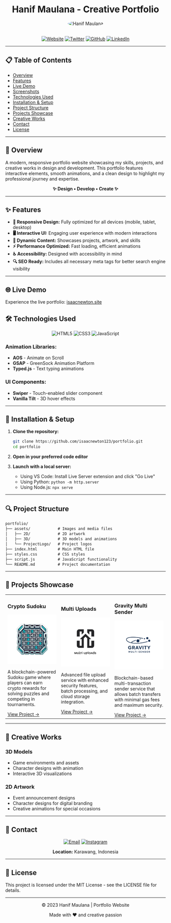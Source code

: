 # <div align="center">Hanif Maulana - Creative Portfolio</div>

<div align="center">
  <img src="https://pbs.twimg.com/profile_images/1813811823050956800/iHOWSEHB_400x400.jpg" alt="Hanif Maulana" width="200px" style="border-radius: 50%;" />
  <br><br>
  
  [![Website](https://img.shields.io/badge/Website-isaacnewton.site-blue?style=for-the-badge&logo=google-chrome)](https://isaacnewton.site)
  [![Twitter](https://img.shields.io/badge/Twitter-@isaac__newton252-blue?style=for-the-badge&logo=twitter)](https://x.com/isaac_newton252)
  [![GitHub](https://img.shields.io/badge/GitHub-isaacnewton123-blue?style=for-the-badge&logo=github)](https://github.com/isaacnewton123)
  [![LinkedIn](https://img.shields.io/badge/LinkedIn-Hanif_Maulana-blue?style=for-the-badge&logo=linkedin)](https://www.linkedin.com/in/hanif-maulana-210b4721b/)
</div>

---

## 📋 Table of Contents
- [Overview](#-overview)
- [Features](#-features)
- [Live Demo](#-live-demo)
- [Screenshots](#-screenshots)
- [Technologies Used](#️-technologies-used)
- [Installation & Setup](#-installation--setup)
- [Project Structure](#-project-structure)
- [Projects Showcase](#-projects-showcase)
- [Creative Works](#-creative-works)
- [Contact](#-contact)
- [License](#-license)

---

## 🚀 Overview

A modern, responsive portfolio website showcasing my skills, projects, and creative works in design and development. This portfolio features interactive elements, smooth animations, and a clean design to highlight my professional journey and expertise.

<div align="center">
  <strong>✨ Design • Develop • Create ✨</strong>
</div>

---

## ✨ Features

- **📱 Responsive Design:** Fully optimized for all devices (mobile, tablet, desktop)
- **🖥 Interactive UI:** Engaging user experience with modern interactions
- **🔄 Dynamic Content:** Showcases projects, artwork, and skills
- **⚡ Performance Optimized:** Fast loading, efficient animations
- **♿ Accessibility:** Designed with accessibility in mind
- **🔍 SEO Ready:** Includes all necessary meta tags for better search engine visibility

---

## 🌐 Live Demo

Experience the live portfolio: [isaacnewton.site](https://isaacnewton.site)



## 🛠️ Technologies Used

<div align="center">
  
  ![HTML5](https://img.shields.io/badge/HTML5-E34F26?style=for-the-badge&logo=html5&logoColor=white)
  ![CSS3](https://img.shields.io/badge/CSS3-1572B6?style=for-the-badge&logo=css3&logoColor=white)
  ![JavaScript](https://img.shields.io/badge/JavaScript-F7DF1E?style=for-the-badge&logo=javascript&logoColor=black)
  
</div>

### Animation Libraries:
- **AOS** - Animate on Scroll
- **GSAP** - GreenSock Animation Platform
- **Typed.js** - Text typing animations

### UI Components:
- **Swiper** - Touch-enabled slider component
- **Vanilla Tilt** - 3D hover effects

---

## 🔧 Installation & Setup

1. **Clone the repository:**
   ```bash
   git clone https://github.com/isaacnewton123/portfolio.git
   cd portfolio
   ```

2. **Open in your preferred code editor**

3. **Launch with a local server:**
   - Using VS Code: Install Live Server extension and click "Go Live"
   - Using Python: `python -m http.server`
   - Using Node.js: `npx serve`

---

## 🔍 Project Structure

```
portfolio/
├── assets/            # Images and media files
│   ├── 2D/            # 2D artwork
│   ├── 3D/            # 3D models and animations
│   └── ProjectLogo/   # Project logos
├── index.html         # Main HTML file
├── styles.css         # CSS styles
├── script.js          # JavaScript functionality
└── README.md          # Project documentation
```

---

## 🌟 Projects Showcase

<table>
  <tr>
    <td width="33%">
      <h3>Crypto Sudoku</h3>
      <img src="assets/ProjectLogo/CryptoSudoku.png" alt="Crypto Sudoku" width="100%" />
      <p>A blockchain-powered Sudoku game where players can earn crypto rewards for solving puzzles and competing in tournaments.</p>
      <a href="https://cryptosudoku.xyz/">View Project →</a>
    </td>
    <td width="33%">
      <h3>Multi Uploads</h3>
      <img src="assets/ProjectLogo/MultiUploads.png" alt="Multi Uploads" width="100%" />
      <p>Advanced file upload service with enhanced security features, batch processing, and cloud storage integration.</p>
      <a href="https://multiuploads.xyz/">View Project →</a>
    </td>
    <td width="33%">
      <h3>Gravity Multi Sender</h3>
      <img src="assets/ProjectLogo/GravityMultiSender.jpeg" alt="Gravity Multi Sender" width="100%" />
      <p>Blockchain-based multi-transaction sender service that allows batch transfers with minimal gas fees and maximum security.</p>
      <a href="https://gravitymultisender.xyz/">View Project →</a>
    </td>
  </tr>
</table>

---

## 🎨 Creative Works

### 3D Models
- Game environments and assets
- Character designs with animation
- Interactive 3D visualizations

### 2D Artwork
- Event announcement designs
- Character designs for digital branding
- Creative animations for special occasions

---

## 📱 Contact

<div align="center">

[![Email](https://img.shields.io/badge/Email-hanif@isaacnewton.site-red?style=for-the-badge&logo=gmail)](mailto:hanif@isaacnewton.site)
[![Instagram](https://img.shields.io/badge/Instagram-@hanifmaulana2-purple?style=for-the-badge&logo=instagram)](https://www.instagram.com/hanifmaulana2/)

**Location:** Karawang, Indonesia

</div>

---

## 📄 License

This project is licensed under the MIT License - see the LICENSE file for details.

---

<div align="center">
  <p>© 2023 Hanif Maulana | Portfolio Website</p>
  <p>Made with ❤️ and creative passion</p>
</div> 